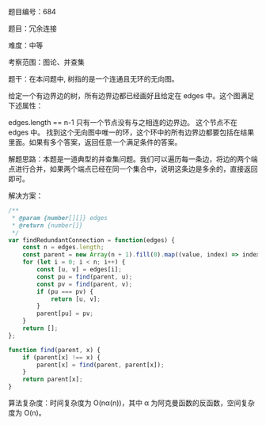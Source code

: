 题目编号：684

题目：冗余连接

难度：中等

考察范围：图论、并查集

题干：在本问题中, 树指的是一个连通且无环的无向图。

给定一个有边界边的树，所有边界边都已经画好且给定在 edges 中。这个图满足下述属性：

edges.length == n-1
只有一个节点没有与之相连的边界边。
这个节点不在 edges 中。
找到这个无向图中唯一的环，这个环中的所有边界边都要包括在结果里面。如果有多个答案，返回任意一个满足条件的答案。

解题思路：本题是一道典型的并查集问题。我们可以遍历每一条边，将边的两个端点进行合并，如果两个端点已经在同一个集合中，说明这条边是多余的，直接返回即可。

解决方案：

```javascript
/**
 * @param {number[][]} edges
 * @return {number[]}
 */
var findRedundantConnection = function(edges) {
    const n = edges.length;
    const parent = new Array(n + 1).fill(0).map((value, index) => index);
    for (let i = 0; i < n; i++) {
        const [u, v] = edges[i];
        const pu = find(parent, u);
        const pv = find(parent, v);
        if (pu === pv) {
            return [u, v];
        }
        parent[pu] = pv;
    }
    return [];
};

function find(parent, x) {
    if (parent[x] !== x) {
        parent[x] = find(parent, parent[x]);
    }
    return parent[x];
}
```

算法复杂度：时间复杂度为 O(nα(n))，其中 α 为阿克曼函数的反函数，空间复杂度为 O(n)。